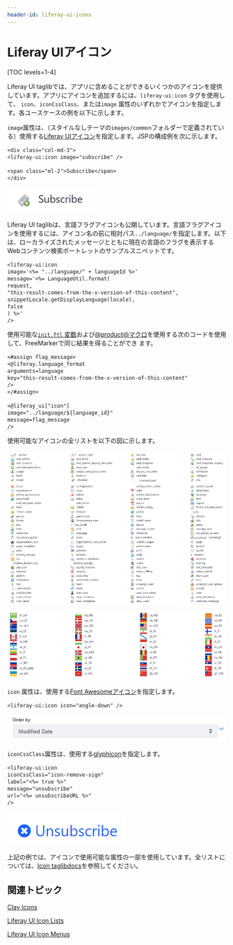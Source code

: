 ```yaml
---
header-id: liferay-ui-icons
---
```


# Liferay UIアイコン

[TOC levels=1-4]

Liferay UI taglibでは、アプリに含めることができるいくつかのアイコンを提供しています。アプリにアイコンを追加するには、`liferay-ui:icon` タグを使用して、 `icon`、`iconCssClass`、または`image` 属性のいずれかでアイコンを指定します。各ユースケースの例を以下に示します。

`image`属性は、（スタイルなしテーマの`images/common`フォルダーで定義されている）使用する[Liferay UIアイコン](https://github.com/liferay/liferay-portal/tree/7.1.x/modules/apps/frontend-theme/frontend-theme-unstyled/src/main/resources/META-INF/resources/_unstyled/images)を指定します。JSPの構成例を次に示します。

    <div class="col-md-3">
    <liferay-ui:icon image="subscribe" />
    
    <span class="ml-2">Subscribe</span>
    </div>

![図1：Image属性を使用してテーマアイコンを使用します。](../../../images/liferay-ui-taglib-icon-subscribe.png)

Liferay UI taglibは、言語フラグアイコンも公開しています。言語フラグアイコンを使用するには、アイコン名の前に相対パス`../language/`を指定します。以下は、ローカライズされたメッセージとともに現在の言語のフラグを表示するWebコンテンツ検索ポートレットのサンプルスニペットです。

    <liferay-ui:icon
    image='<%= "../language/" + languageId %>'
    message='<%= LanguageUtil.format(
    request,
    "this-result-comes-from-the-x-version-of-this-content",
    snippetLocale.getDisplayLanguage(locale),
    false
    ) %>'
    />

使用可能な[`init.ftl` 変数](https://github.com/liferay/liferay-portal/blob/7.1.x/modules/apps/frontend-theme/frontend-theme-unstyled/src/main/resources/META-INF/resources/_unstyled/templates/init.ftl)および[@product@マクロ](/docs/7-1/tutorials/-/knowledge_base/t/using-liferays-macros-in-your-theme)を使用する次のコードを使用して、FreeMarkerで同じ結果を得ることができ ます。

    <#assign flag_message>
    <@liferay.language_format
    arguments=language
    key="this-result-comes-from-the-x-version-of-this-content"
    />
    </#assign>
    
    <@liferay_ui["icon"]
    image="../language/${language_id}"
    message=flag_message
    />

使用可能なアイコンの全リストを以下の図に示します。

![図2：Liferay UI taglibは、アプリで使用できる複数のアイコンを提供しています。](../../../images/liferay-ui-taglib-icons.png)

![図3：言語に基づいてLiferay UIアイコンを構成できます。](../../../images/liferay-ui-taglib-icon-flags.png)

`icon` 属性は、使用する[Font Awesomeアイコン](https://fontawesome.com/v3.2.1/icons/)を指定します。

    <liferay-ui:icon icon="angle-down" />

![図4：Icon属性を使用して、アプリにFont Awesomeアイコンを含めることができます。](../../../images/liferay-ui-taglib-icon-angle-down.png)

`iconCssClass`属性は、使用する[glyphicon](http://marcoceppi.github.io/bootstrap-glyphicons/)を指定します。

    <liferay-ui:icon
    iconCssClass="icon-remove-sign"
    label="<%= true %>"
    message="unsubscribe"
    url="<%= unsubscribeURL %>"
    />

![図5：アプリでFont Awesomeアイコンを使用できます。](../../../images/liferay-ui-taglib-icon-css-class.png)

上記の例では、アイコンで使用可能な属性の一部を使用しています。全リストについては、[Icon taglibdocs](@platform-ref@/7.1-latest/taglibs/util-taglib/liferay-ui/icon.html)を参照してください。

## 関連トピック

[Clay Icons](/docs/7-1/tutorials/-/knowledge_base/t/clay-icons)

[Liferay UI Icon Lists](/docs/7-1/tutorials/-/knowledge_base/t/liferay-ui-icon-lists)

[Liferay UI Icon Menus](/docs/7-1/tutorials/-/knowledge_base/t/liferay-ui-icon-menus)

